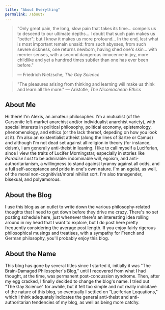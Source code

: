 ```yaml
---
title: "About Everything"
permalink: /about/
---
```


> "Only great pain, the long, slow pain that takes its time... compels us to descend to our ultimate depths... I doubt that such pain makes us "better"; but I know it makes us more profound... In the end, lest what is most important remain unsaid: from such abysses, from such severe sickness, one returns newborn, having shed one's skin... with merrier senses, with a second dangerous innocence in joy, more childlike and yet a hundred times subtler than one has ever been before."
>
> — Friedrich Nietzsche, *The Gay Science*

> "The pleasures arising from thinking and learning will make us think and learn all the more."
> ― Aristotle, *The Nicomachean Ethics*

## About Me

Hi there! I'm Alexis, an amateur philosopher. I'm a mutualist (of the Carsonite left-market anarchist and/or individualist anarchist variety), with special interests in political philosophy, political economy, epistemology, phenomenology, and ethics (or the lack thereof, depeding on how you look at it). I'm also an existentialist atheist (along the lines of Sartre or Camus) and although I'm not dead set against all religion in theory (for instance, deism), I am generally anti-theist in leaning. I like to call myself a Luciferian, since I view the traits of Lucifer Morningstar, especially in stories like *Paradise Lost* to be admirable: indominable will, egoism, and anti-authoritarianism, a willingness to stand against tyranny against all odds, and a full self-acceptance and pride in one's own nature. I'm an egoist, as well, of the moral non-cognitivist/moral nihilist sort. I'm also transgender, bisexual, and polyamorous.

## About the Blog

I use this blog as an outlet to write down the various philosophy-related thoughts that I need to get down before they drive me crazy. There's no set posting schedule here, just whenever there's an interesting idea rolling around in my head that I want to explore, but I do post here pretty frequently considering the average post length. If you enjoy fairly rigerous philosophical musings and treatises, with a sympathy for French and German philosophy, you'll probably enjoy this blog.

## About the Name

This blog has gone by several titles since I started it, initially it was "The Brain-Damaged Philosopher's Blog," until I recovered from what I had thought, at the time, was permanent post-concussion syndrome. Then, after my egg cracked, I finally decided to change the blog's name. I tried out "The Gay Science" for awhile, but it felt too simple and not really indicitave of the nature of this blog, so eventually I settled on "Luciferian Loquations," which I think adequately indicates the general anti-theist and anti-authoritarian tendencies of my blog, as well as being more catchy.
